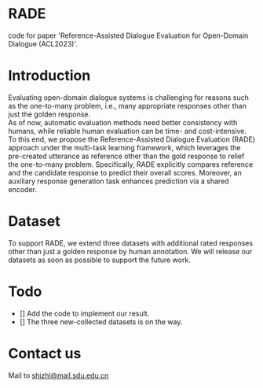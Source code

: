 # RADE
code for paper 'Reference-Assisted Dialogue Evaluation for Open-Domain Dialogue (ACL2023)'.

# Introduction
Evaluating open-domain dialogue systems is challenging for reasons such as the one-to-many problem, i.e., many appropriate responses other than just the golden response.   
As of now, automatic evaluation methods need better consistency with humans, while reliable human evaluation can be time- and cost-intensive. 
To this end, we propose the Reference-Assisted  Dialogue Evaluation (RADE) approach under the multi-task learning framework, which leverages the pre-created utterance as reference other than the gold response to relief the one-to-many problem. 
Specifically, RADE explicitly compares reference and the candidate response to predict their overall scores.
Moreover, an auxiliary response generation task enhances prediction via a shared encoder.

# Dataset
To support RADE, we extend three datasets with additional rated responses other than just a golden response by human annotation.
We will release our datasets as soon as possible to support the future work.


# Todo
- [] Add the code to implement our result.
- [] The three new-collected datasets is on the way.


# Contact us
Mail to shizhl@mail.sdu.edu.cn



 
